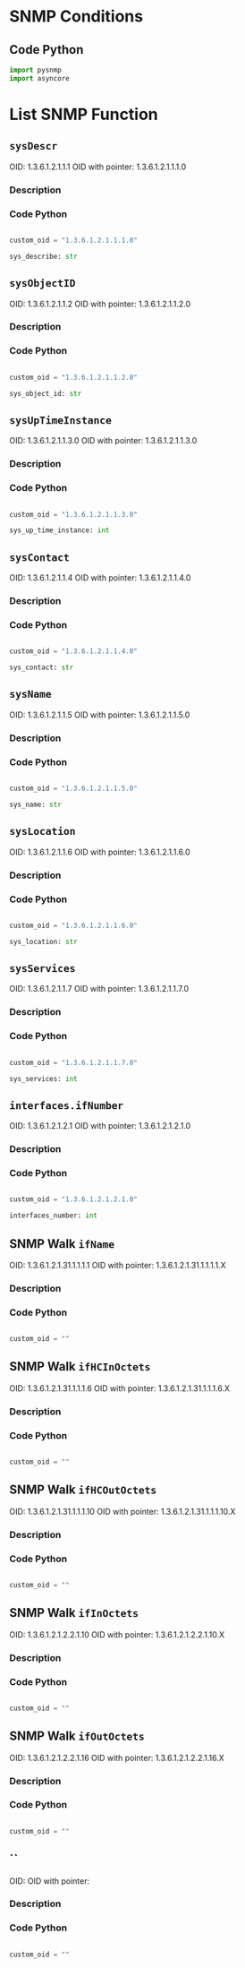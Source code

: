 # SNMP Conditions

## Code Python
```python
import pysnmp
import asyncore

```

# List SNMP Function
## `sysDescr`
OID: 1.3.6.1.2.1.1.1
OID with pointer: 1.3.6.1.2.1.1.1.0

### Description

### Code Python
```python

custom_oid = "1.3.6.1.2.1.1.1.0"

sys_describe: str

```

## `sysObjectID`
OID: 1.3.6.1.2.1.1.2
OID with pointer: 1.3.6.1.2.1.1.2.0

### Description
### Code Python
```python

custom_oid = "1.3.6.1.2.1.1.2.0"

sys_object_id: str

```

## `sysUpTimeInstance`
OID: 1.3.6.1.2.1.1.3.0
OID with pointer: 1.3.6.1.2.1.1.3.0

### Description
### Code Python
```python

custom_oid = "1.3.6.1.2.1.1.3.0"

sys_up_time_instance: int

```

## `sysContact`
OID: 1.3.6.1.2.1.1.4
OID with pointer: 1.3.6.1.2.1.1.4.0

### Description
### Code Python
```python

custom_oid = "1.3.6.1.2.1.1.4.0"

sys_contact: str

```

## `sysName`
OID: 1.3.6.1.2.1.1.5
OID with pointer: 1.3.6.1.2.1.1.5.0

### Description
### Code Python
```python

custom_oid = "1.3.6.1.2.1.1.5.0"

sys_name: str

```

## `sysLocation`
OID: 1.3.6.1.2.1.1.6
OID with pointer: 1.3.6.1.2.1.1.6.0

### Description
### Code Python
```python

custom_oid = "1.3.6.1.2.1.1.6.0"

sys_location: str

```

## `sysServices`
OID: 1.3.6.1.2.1.1.7
OID with pointer: 1.3.6.1.2.1.1.7.0

### Description
### Code Python
```python

custom_oid = "1.3.6.1.2.1.1.7.0"

sys_services: int

```

## `interfaces.ifNumber`
OID: 1.3.6.1.2.1.2.1
OID with pointer: 1.3.6.1.2.1.2.1.0

### Description
### Code Python
```python

custom_oid = "1.3.6.1.2.1.2.1.0"

interfaces_number: int

```

## SNMP Walk `ifName`
OID: 1.3.6.1.2.1.31.1.1.1.1
OID with pointer: 1.3.6.1.2.1.31.1.1.1.1.X

### Description
### Code Python
```python

custom_oid = ""

```

## SNMP Walk `ifHCInOctets`
OID: 	1.3.6.1.2.1.31.1.1.1.6
OID with pointer: 	1.3.6.1.2.1.31.1.1.1.6.X

### Description
### Code Python
```python

custom_oid = ""

```

## SNMP Walk `ifHCOutOctets`
OID: 	1.3.6.1.2.1.31.1.1.1.10
OID with pointer: 	1.3.6.1.2.1.31.1.1.1.10.X

### Description
### Code Python
```python

custom_oid = ""

```

## SNMP Walk `ifInOctets`
OID: 1.3.6.1.2.1.2.2.1.10
OID with pointer: 1.3.6.1.2.1.2.2.1.10.X

### Description
### Code Python
```python

custom_oid = ""

```

## SNMP Walk `ifOutOctets`
OID: 1.3.6.1.2.1.2.2.1.16
OID with pointer: 1.3.6.1.2.1.2.2.1.16.X

### Description
### Code Python
```python

custom_oid = ""

```

## ``
OID: 
OID with pointer: 

### Description
### Code Python
```python

custom_oid = ""

```
